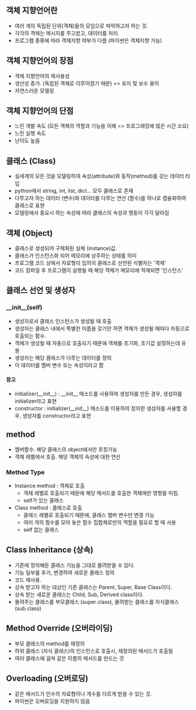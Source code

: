 ## 객체 지향언어란
- 여러 개의 독립된 단위(객체)들의 모임으로 파악하고자 하는 것.
- 각각의 객체는 메시지를 주고받고, 데이터를 처리.
- 프로그램 종류에 따라 객체지향 여부가 다름 (파이썬은 객체지향 가능)

## 객체 지향언어의 장점
- 객체 지향언어의 재사용성
- 생산성 증가. (독립된 객체로 이루어졌기 때문) => 유지 및 보수 용이
- 자연스러운 모델링

## 객체 지향언어의 단점
- 느린 개발 속도 (모든 객체의 역할과 기능을 이해 => 프로그래밍에 많은 시간 소요)
- 느린 실행 속도
- 난이도 높음

## 클래스 (Class)
- 실세계의 모든 것을 모델링하여 속성(attribute)와 동작(method)를 갖는 데이터 타입
- python에서 string, int, list, dict... 모두 클래스로 존재
- 다루고자 하는 데이터 (변수)와 데이터를 다루는 연산 (함수)를 하나로 캡슐화하여 클래스로 표현
- 모델링에서 중요시 하는 속성에 따라 클래스의 속성과 행동이 각각 달라짐

## 객체 (Object)
- 클래스로 생성되어 구체화된 실체 (instance)값.
- 클래스가 인스턴스화 되어 메모리에 상주하는 상태를 의미
- 프로그램 코드 상에서 자료형이 임의의 클래스로 선언된 식별자는 '객체'
- 코드 컴파일 후 프로그램이 실행될 때 해당 객체가 메모리에 적재되면 '인스턴스'

## 클래스 선언 및 생성자
### \_\_init\_\_(self)
- 생성자로서 클래스 인스턴스가 생성될 때 호출
- 생성자는 클래스 내에서 특별한 이름을 갖기만 하면 객체가 생성될 때마다 자동으로 호출되는 함수.
- 객체가 생성될 때 자동으로 호출되기 때문에 객체를 초기화, 초기값 설정하는데 유용
- 생성자는 해당 클래스가 다루는 데이터를 정의
- 이 데이터를 멤버 변수 또는 속성이라고 함

#### 참고
- initializer(\_\_init\_\_) : \_\_init\_\_ 메소드를 사용하여 생성자를 만든 경우, 생성자를 initializer라고 표현
- constructor : initializer(\_\_init\_\_) 메소드를 이용하여 정의한 생성자를 사용할 경우, 생성자를 constructor라고 표현

## method
- 멤버함수. 해당 클래스의 object에서만 호칭가능
- 객체 레벨에서 호출. 해당 객체의 속성에 대한 연산

### Method Type
- Instance method : 객체로 호출
  - 객체 레벨로 호출되기 때문에 해당 메서드를 호출한 객체에만 영향을 미침.
  - self가 있는 클래스
- Class method : 클래스로 호출
  - 클래스 레벨로 호출되기 때문에, 클래스 멤버 변수만 변경 가능
  - 여러 개의 함수를 모아 놓은 함수 집합체로만의 역할을 필요로 할 때 사용
  - self 없는 클래스

## Class Inheritance (상속)
- 기존에 정의해둔 클래스 기능을 그대로 물려받을 수 있다.
- 기능 일부를 추가, 변경하여 새로운 클래스 정의
- 코드 재사용.
- 상속 받고자 하는 대상인 기존 클래스는 Parent, Super, Base Class이다.
- 상속 받는 새로운 클래스는 Child, Sub, Derived class이다.
- 물려주는 클래스를 부모클래스 (super class), 물려받는 클래스를 자식클래스 (sub class)

## Method Override (오버라이딩)
- 부모 클래스의 method를 재정의
- 하위 클래스 (자식 클래스)의 인스턴스로 호출시, 재정의된 메서드가 호출됨
- 여러 클래스에 걸쳐 같은 이름의 메서드를 만드는 것

## Overloading (오버로딩)
- 같은 메서드가 인수의 자료형이나 개수를 다르게 받을 수 있는 것.
- 파이썬은 오버로딩을 지원하지 않음

